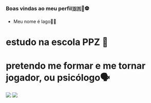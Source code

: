 ### Boas vindas ao meu perfil🇧🇷🥇⚽

- Meu nome é Iago🤵‍♂️
 # estudo na escola PPZ 🏫
 # pretendo me formar e me tornar jogador, ou psicólogo🗣️
 ![](https://media1.tenor.com/m/LsYPAE9JiP8AAAAd/rolando-ronaldo.gif)
 ![](https://media1.tenor.com/m/9Hlh1EvqSvUAAAAC/cristiano-ronaldo-ronaldo.gif)
